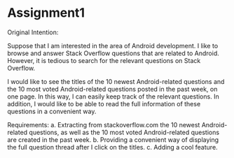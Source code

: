 # Assignment1

Original Intention:

Suppose that I am interested in the area of Android development. I like to browse and answer Stack Overflow questions that are related to Android. However, it is tedious to search for the relevant questions on Stack Overflow. 

I would like to see the titles of the 10 newest Android-related questions and the 10 most voted Android-related questions posted in the past week, on one page. In this way, I can easily keep track of the relevant questions. In addition, I would like to be able to read the full information of these questions in a convenient way. 

Requirements: 
a. Extracting from stackoverflow.com the 10 newest Android-related questions, as well as the 10 most voted Android-related questions are created in the past week. 
b. Providing a convenient way of displaying the full question thread after I click on the titles. 
c. Adding a cool feature. 


